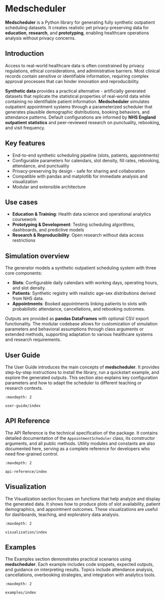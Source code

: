 # Medscheduler

**Medscheduler** is a Python library for generating fully synthetic outpatient scheduling datasets. It creates realistic yet privacy-preserving data for **education**, **research**, and **prototyping**, enabling healthcare operations analysis without privacy concerns.

## Introduction

Access to real-world healthcare data is often constrained by privacy regulations, ethical considerations, and administrative barriers. Most clinical records contain sensitive or identifiable information, requiring complex approval processes that can hinder innovation and reproducibility.

**Synthetic data** provides a practical alternative - artificially generated datasets that replicate the statistical properties of real-world data while containing no identifiable patient information. **Medscheduler** simulates outpatient appointment systems through a parameterized scheduler that generates plausible demographic distributions, booking behaviors, and attendance patterns. Default configurations are informed by **NHS England outpatient statistics** and peer-reviewed research on punctuality, rebooking, and visit frequency.


## Key features

- End-to-end synthetic scheduling pipeline (slots, patients, appointments)
- Configurable parameters for calendars, slot density, fill rates, rebooking, attendance, and punctuality
- Privacy-preserving by design - safe for sharing and collaboration
- Compatible with pandas and matplotlib for immediate analysis and visualization
- Modular and extensible architecture

## Use cases
- **Education & Training**: Health data science and operational analytics coursework
- **Prototyping & Development**: Testing scheduling algorithms, dashboards, and predictive models
- **Research & Reproducibility**: Open research without data access restrictions
  
## Simulation overview

The generator models a synthetic outpatient scheduling system with three core components:

- **Slots**: Configurable daily calendars with working days, operating hours, and slot density.  
- **Patients**: Synthetic registry with realistic age-sex distributions derived from NHS data.  
- **Appointments**: Booked appointments linking patients to slots with probabilistic attendance, cancellations, and rebooking outcomes.

Outputs are provided as **pandas DataFrames** with optional CSV export functionality. The modular codebase allows for customization of simulation parameters and behavioral assumptions through class arguments or extended methods, supporting adaptation to various healthcare systems and research requirements.

## User Guide

The User Guide introduces the main concepts of **medscheduler**. It provides step-by-step instructions
to install the library, run a quickstart example, and explore the generated outputs. This section also
explains key configuration parameters and how to adapt the scheduler to different teaching or research contexts.

```{toctree}
:maxdepth: 2

user-guide/index
```

## API Reference

The API Reference is the technical specification of the package. It contains detailed documentation of
the `AppointmentScheduler` class, its constructor arguments, and all public methods. Utility modules and
constants are also documented here, serving as a complete reference for developers who need fine-grained control.

```{toctree}
:maxdepth: 2

api-reference/index
```

## Visualization

The Visualization section focuses on functions that help analyze and display the generated data. It shows how
to produce plots of slot availability, patient demographics, and appointment outcomes. These visualizations are
useful for dashboards, teaching, and exploratory data analysis.

```{toctree}
:maxdepth: 2

visualization/index
```

## Examples

The Examples section demonstrates practical scenarios using **medscheduler**. Each example includes code snippets,
expected outputs, and guidance on interpreting results. Topics include attendance analysis, cancellations,
overbooking strategies, and integration with analytics tools.

```{toctree}
:maxdepth: 2

examples/index
```
